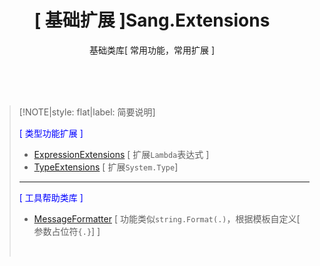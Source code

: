 <h1 align="center">[ 基础扩展 ]Sang.Extensions</h1>
<p align="center">基础类库[ 常用功能，常用扩展 ]</p>



<br/><br/><br/>

>[!NOTE|style: flat|label: 简要说明]
>
><span style='color:Blue'>[ 类型功能扩展 ]</span>
>
>- [<span class='static'>ExpressionExtensions</span>](e1.0.0) [ 扩展`Lambda`表达式 ]
>- [<span class='static'>TypeExtensions</span>](e2.0.0) [ 扩展`System.Type`]
>
>---
>
><span style='color:Blue'>[ 工具帮助类库 ]</span>
>
>- [<span class='class'>MessageFormatter</span>](h1.0.0) [ 功能类似`string.Format(.)`，根据模板自定义[ 参数占位符`{.}`] ]
>
> <br/>



